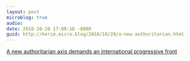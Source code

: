```yaml
---
layout: post
microblog: true
audio: 
date: 2018-10-28 17:09:18 -0800
guid: http://kerim.micro.blog/2018/10/29/a-new-authoritarian.html
---
```

[A new authoritarian axis demands an international progressive front](https://www.theguardian.com/commentisfree/ng-interactive/2018/sep/13/bernie-sanders-international-progressive-front)
